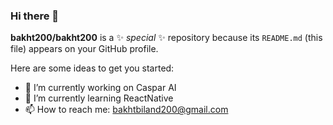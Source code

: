 ### Hi there 👋

**bakht200/bakht200** is a ✨ _special_ ✨ repository because its `README.md` (this file) appears on your GitHub profile.

Here are some ideas to get you started:

- 🔭 I’m currently working on Caspar AI
- 🌱 I’m currently learning ReactNative
- 📫 How to reach me: bakhtbiland200@gmail.com
